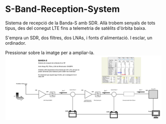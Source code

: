 # S-Band-Reception-System
Sistema de recepció de la Banda-S amb SDR. Allà trobem senyals de tots tipus, des del conegut LTE fins a telemetria de satèlits d'òrbita baixa.

S'empra un SDR, dos filtres, dos LNAs, i fonts d'alimentació. I esclar, un ordinador.

Pressionar sobre la imatge per a ampliar-la.
![alt text](https://raw.githubusercontent.com/EricFROL/S-Band-Reception-System/main/S-Band-Reception-System-EnCatalaFoto.jpg)
